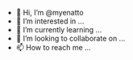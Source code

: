 - 👋 Hi, I’m @myenatto
- 👀 I’m interested in ...
- 🌱 I’m currently learning ...
- 💞️ I’m looking to collaborate on ...
- 📫 How to reach me ...

<!---
myenatto/myenatto is a ✨ special ✨ repository because its `README.md` (this file) appears on your GitHub profile.
You can click the Preview link to take a look at your changes.
--->

